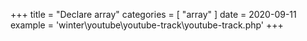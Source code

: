 +++
title = "Declare array"
categories = [ "array" ]
date = 2020-09-11
example = 'winter\youtube\youtube-track\youtube-track.php'
+++
